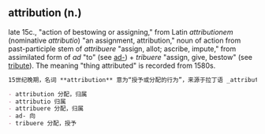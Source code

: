 ## attribution (n.)

late 15c., "action of bestowing or assigning," from Latin _attributionem_ (nominative _attributio_) "an assignment, attribution," noun of action from past-participle stem of _attribuere_ "assign, allot; ascribe, impute," from assimilated form of _ad_ "to" (see [ad-](https://www.etymonline.com/word/ad- "Etymology, meaning and definition of ad-")) + _tribuere_ "assign, give, bestow" (see [tribute](https://www.etymonline.com/word/tribute "Etymology, meaning and definition of tribute")). The meaning "thing attributed" is recorded from 1580s.

```md
15世纪晚期，名词 **attribution** 意为“授予或分配的行为”，来源于拉丁语 _attributionem_（主格为 _attributio_），“分配，归属”，是动作名词，源自拉丁语动词 _attribuere_ 的过去分词词干，意为“分配，分派；归因，归属”，由同化形式的 _ad_ “向、到”（参见 [ad-](https://www.etymonline.com/word/ad- "Etymology, meaning and definition of ad-")）与 _tribuere_ “分配，给予，授予”（参见 [tribute](https://www.etymonline.com/word/tribute "Etymology, meaning and definition of tribute")）组成。词义“被归属的事物”始见于16世纪80年代。

- attribution 分配，归属  
- attributio 归属  
- attribuere 分配，归属  
- ad- 向  
- tribuere 分配，授予
```